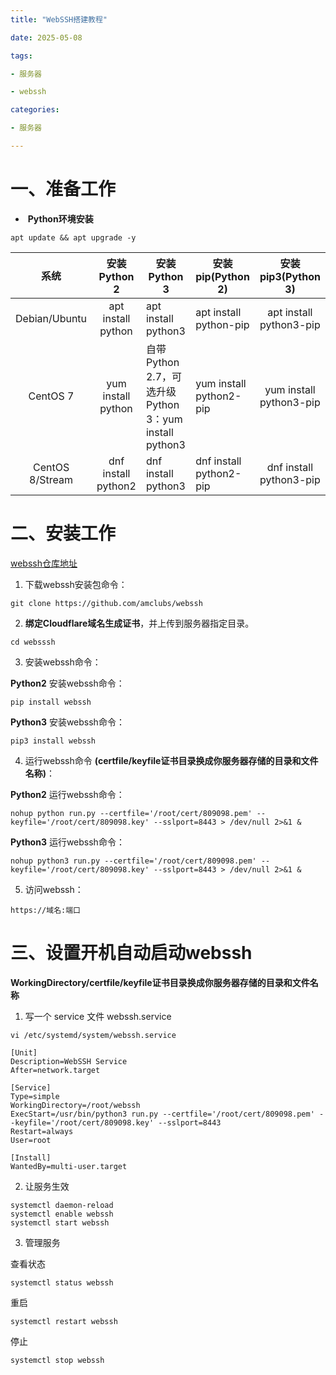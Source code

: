```yaml
---
title: "WebSSH搭建教程"

date: 2025-05-08

tags:

- 服务器

- webssh

categories:

- 服务器

---
```


# 一、准备工作

-  **Python环境安装**

```PLAINTEXT
apt update && apt upgrade -y
```

| 系统              | 安装Python 2          | 安装Python 3                                      | 安装pip(Python 2)         | 安装pip3(Python 3)        |
|:---------------:|:-------------------:| ----------------------------------------------- | ----------------------- |:-----------------------:|
| Debian/Ubuntu   | apt install python  | apt install python3                             | apt install python-pip  | apt install python3-pip |
| CentOS 7        | yum install python  | 自带 Python 2.7，可选升级 Python 3：yum install python3 | yum install python2-pip | yum install python3-pip |
| CentOS 8/Stream | dnf install python2 | dnf install python3                             | dnf install python2-pip | dnf install python3-pip |

# 二、安装工作

[webssh仓库地址](https://github.com/amclubs/webssh)

1. 下载webssh安装包命令：

```plaintext
git clone https://github.com/amclubs/webssh
```

2. **绑定Cloudflare域名生成证书**，并上传到服务器指定目录。

```
cd websssh
```

3. 安装webssh命令：

**Python2** 安装webssh命令：

```
pip install webssh
```

**Python3** 安装webssh命令：

```
pip3 install webssh
```

4. 运行webssh命令 **(certfile/keyfile证书目录换成你服务器存储的目录和文件名称)**：

**Python2** 运行webssh命令：

```
nohup python run.py --certfile='/root/cert/809098.pem' --keyfile='/root/cert/809098.key' --sslport=8443 > /dev/null 2>&1 &
```

**Python3** 运行webssh命令：

```
nohup python3 run.py --certfile='/root/cert/809098.pem' --keyfile='/root/cert/809098.key' --sslport=8443 > /dev/null 2>&1 &
```

5. 访问webssh：

```
https://域名:端口
```

# 三、设置开机自动启动webssh

**WorkingDirectory/certfile/keyfile证书目录换成你服务器存储的目录和文件名称**

1. 写一个 service 文件 webssh.service

```
vi /etc/systemd/system/webssh.service
```

```
[Unit]
Description=WebSSH Service
After=network.target

[Service]
Type=simple
WorkingDirectory=/root/webssh
ExecStart=/usr/bin/python3 run.py --certfile='/root/cert/809098.pem' --keyfile='/root/cert/809098.key' --sslport=8443
Restart=always
User=root

[Install]
WantedBy=multi-user.target
```

2. 让服务生效

```
systemctl daemon-reload
systemctl enable webssh
systemctl start webssh
```

3. 管理服务

查看状态

```
systemctl status webssh    
```

重启

```
systemctl restart webssh
```

停止

```
systemctl stop webssh
```


